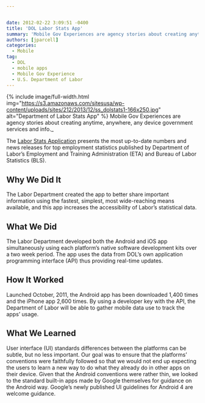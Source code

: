 ```yaml
---


date: 2012-02-22 3:09:51 -0400
title: 'DOL Labor Stats App'
summary: 'Mobile Gov Experiences are agency stories about creating anytime, anywhere, any device government services and info. The Labor Stats Application presents the most up-to-date numbers and news releases for top employment statistics published by Department of Labor’sEmployment and Training Administration (ETA) and Bureau of Labor Statistics (BLS).'
authors: [jparcell]
categories:
  - Mobile
tag:
  - DOL
  - mobile apps
  - Mobile Gov Experience
  - U.S. Department of Labor
---
```


{% include image/full-width.html img="https://s3.amazonaws.com/sitesusa/wp-content/uploads/sites/212/2013/12/ss_dolstats1-166x250.jpg" alt="Department of Labor Stats App" %}
Mobile Gov Experiences are agency stories about creating anytime, anywhere, any device government services and info._

The <a href="http://www.dol.gov/dol/apps/laborstats.htm" rel="nofollow">Labor Stats Application</a> presents the most up-to-date numbers and news releases for top employment statistics published by Department of Labor’s Employment and Training Administration (ETA) and Bureau of Labor Statistics (BLS).

## <a name="x-Why We Did It"></a>Why We Did It

The Labor Department created the app to better share important information using the fastest, simplest, most wide-reaching means available, and this app increases the accessibility of Labor’s statistical data.

## <a name="x-What We Did"></a>What We Did

The Labor Department developed both the Android and iOS app simultaneously using each platform’s native software development kits over a two week period. The app uses the data from DOL’s own application programming interface (API) thus providing real-time updates.

## <a name="x-How It Worked"></a>How It Worked

Launched October, 2011, the Android app has been downloaded 1,400 times and the iPhone app 2,600 times. By using a developer key with the API, the Department of Labor will be able to gather mobile data use to track the apps’ usage.

## <a name="x-What We Learned"></a>What We Learned

User interface (UI) standards differences between the platforms can be subtle, but no less important. Our goal was to ensure that the platforms’ conventions were faithfully followed so that we would not end up expecting the users to learn a new way to do what they already do in other apps on their device. Given that the Android conventions were rather thin, we looked to the standard built-in apps made by Google themselves for guidance on the Android way. Google’s newly published UI guidelines for Android 4 are welcome guidance.